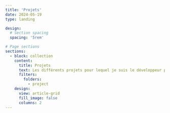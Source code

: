```yaml
---
title: 'Projets'
date: 2024-05-19
type: landing

design:
  # Section spacing
  spacing: '5rem'

# Page sections
sections:
  - block: collection
    content:
      title: Projets
      text: Les différents projets pour lequel je suis le développeur principal soit dans le cadre de ma thèse soit de projet personnel.
      filters:
        folders:
          - project
    design:
      view: article-grid
      fill_image: false
      columns: 2
---
```

